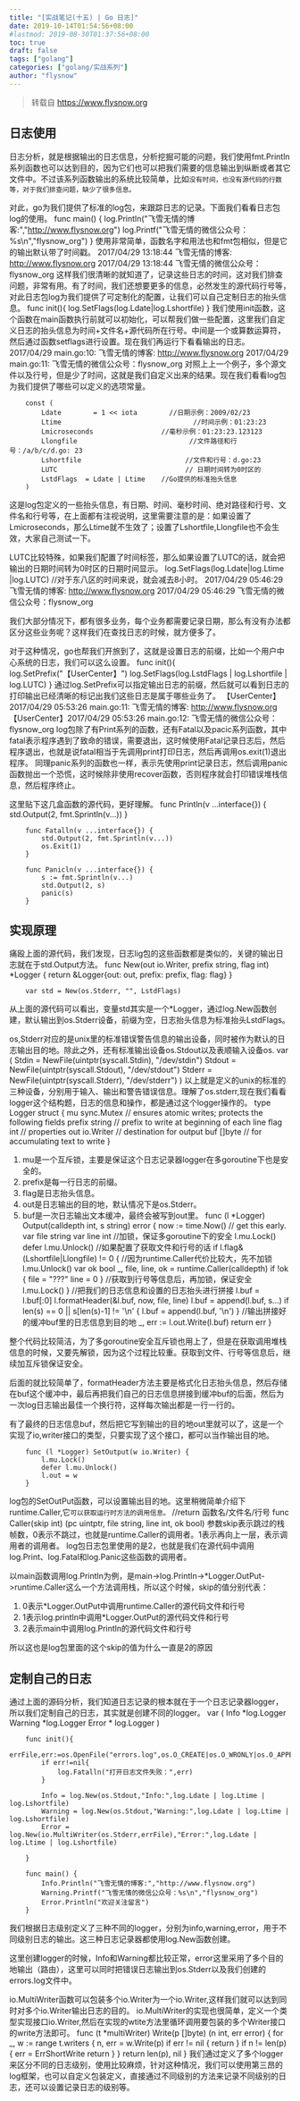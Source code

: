 ```yaml
---
title: "[实战笔记(十五) | Go 日志]"
date: 2019-10-14T01:54:56+08:00
#lastmod: 2019-08-30T01:37:56+08:00
toc: true
draft: false
tags: ["golang"]
categories: ["golang/实战系列"]
author: "flysnow"
---
```


>转载自 https://www.flysnow.org

## 日志使用
日志分析，就是根据输出的日志信息，分析挖掘可能的问题，我们使用fmt.Println系列函数也可以达到目的，因为它们也可以把我们需要的信息输出到纵断或者其它文件中。不过该系列函数输出的系统比较简单，比如`没有时间，也没有源代码的行数等，对于我们排查问题，缺少了很多信息。`

对此，go为我们提供了标准的log包，来跟踪日志的记录。下面我们看看日志包log的使用。
		func main() {
			log.Println("飞雪无情的博客:","http://www.flysnow.org")
			log.Printf("飞雪无情的微信公众号：%s\n","flysnow_org")
		}
使用非常简单，函数名字和用法也和fmt包相似，但是它的输出默认带了时间戳。
		2017/04/29 13:18:44 飞雪无情的博客: http://www.flysnow.org
		2017/04/29 13:18:44 飞雪无情的微信公众号：flysnow_org
这样我们很清晰的就知道了，记录这些日志的时间，这对我们排查问题，非常有用。有了时间，我们还想要更多的信息，必然发生的源代码行号等，对此日志包log为我们提供了可定制化的配置，让我们可以自己定制日志的抬头信息。
		func init(){
		    log.SetFlags(log.Ldate|log.Lshortfile)
		}
我们使用init函数，这个函数在main函数执行前就可以初始化，可以帮我们做一些配置，这里我们自定义日志的抬头信息为时间+文件名+源代码所在行号。中间是一个或算数运算符，然后通过函数setflags进行设置。现在我们再运行下看看输出的日志。
		2017/04/29 main.go:10: 飞雪无情的博客: http://www.flysnow.org
		2017/04/29 main.go:11: 飞雪无情的微信公众号：flysnow_org
对照上上一个例子，多个源文件以及行号，但是少了时间，这就是我们自定义出来的结果。现在我们看看log包为我们提供了哪些可以定义的选项常量。

		const (
		    Ldate        = 1 << iota        //日期示例：2009/02/23
		    Ltime                                 //时间示例：01:23:23
		    Lmicroseconds                 //毫秒示例：01:23:23.123123
		    Llongfile                            //文件路径和行号：/a/b/c/d.go: 23
		    Lshortfile                          //文件和行号：d.go:23
		    LUTC                                // 日期时间转为0时区的
		    LstdFlags  = Ldate | Ltime    //Go提供的标准抬头信息
		)
这是log包定义的一些抬头信息，有日期、时间、毫秒时间、绝对路径和行号、文件名和行号等，在上面都有注视说明，这里需要注意的是：如果设置了Lmicroseconds，那么Ltime就不生效了；设置了Lshortfile,Llongfile也不会生效，大家自己测试一下。

LUTC比较特殊，如果我们配置了时间标签，那么如果设置了LUTC的话，就会把输出的日期时间转为0时区的日期时间显示。
		log.SetFlags(log.Ldate|log.Ltime |log.LUTC)
		//对于东八区的时间来说，就会减去8小时。
		2017/04/29 05:46:29 飞雪无情的博客: http://www.flysnow.org
		2017/04/29 05:46:29 飞雪无情的微信公众号：flysnow_org

我们大部分情况下，都有很多业务，每个业务都需要记录日期，那么有没有办法都区分这些业务呢？这样我们在查找日志的时候，就方便多了。

对于这种情况，go也帮我们开旅到了，这就是设置日志的前缀，比如一个用户中心系统的日志，我们可以这么设置。
		func init(){
		    log.SetPrefix("【UserCenter】")
		    log.SetFlags(log.LstdFlags | log.Lshortfile | log.LUTC)
		}
通过log.SetPrefix可以指定输出日志的前缀，然后就可以看到日志的打印输出已经清晰的标记出我们这些日志是属于哪些业务了。
		【UserCenter】2017/04/29 05:53:26 main.go:11: 飞雪无情的博客: http://www.flysnow.org
		【UserCenter】2017/04/29 05:53:26 main.go:12: 飞雪无情的微信公众号：flysnow_org
log包除了有Print系列的函数，还有Fatal以及pacic系列函数，其中fatal表示程序遇到了致命的错误，需要退出，这时候使用Fatal记录日志后，然后程序退出，也就是说fatal相当于先调用print打印日志，然后再调用os.exit(1)退出程序。
同理panic系列的函数也一样，表示先使用print记录日志，然后调用panic函数抛出一个恐慌，这时候除非使用recover函数，否则程序就会打印错误堆栈信息，然后程序终止。

这里贴下这几盒函数的源代码，更好理解。
		func Println(v ...interface{}) {
			std.Output(2, fmt.Sprintln(v...))
		}
		
		func Fatalln(v ...interface{}) {
			std.Output(2, fmt.Sprintln(v...))
			os.Exit(1)
		}
		
		func Panicln(v ...interface{}) {
			s := fmt.Sprintln(v...)
			std.Output(2, s)
			panic(s)
		}
## 实现原理
痛殴上面的源代码，我们发现，日志lig包的这些函数都是类似的，关键的输出日志就在于std.Output方法。
		func New(out io.Writer, prefix string, flag int) *Logger {
			return &Logger{out: out, prefix: prefix, flag: flag}
		}
		
		var std = New(os.Stderr, "", LstdFlags)
从上面的源代码可以看出，变量std其实是一个*Logger，通过log.New函数创建，默认输出到os.Stderr设备，前缀为空，日志抬头信息为标准抬头LstdFlags。

os,Stderr对应的是unix里的标准错误警告信息的输出设备，同时被作为默认的日志输出目的地。除此之外，还有标准输出设备os.Stdout以及表顺输入设备os.
		var (
			Stdin  = NewFile(uintptr(syscall.Stdin), "/dev/stdin")
			Stdout = NewFile(uintptr(syscall.Stdout), "/dev/stdout")
			Stderr = NewFile(uintptr(syscall.Stderr), "/dev/stderr")
		)
以上就是定义的unix的标准的三种设备，分别用于输入、输出和警告错误信息。理解了os.stderr,现在我们看看logger这个结构题，日志的信息和操作，都是通过这个logger操作的。
		type Logger struct {
			mu     sync.Mutex // ensures atomic writes; protects the following fields
			prefix string     // prefix to write at beginning of each line
			flag   int        // properties
			out    io.Writer  // destination for output
			buf    []byte     // for accumulating text to write
		}
1. mu是一个互斥锁，主要是保证这个日志记录器logger在多goroutine下也是安全的。
2. prefix是每一行日志的前缀。
3. flag是日志抬头信息。
4. out是日志输出的目的地，默认情况下是os.Stderr。
5. buf是一次日志输出文本缓冲，最终会被写到out里。
		func (l *Logger) Output(calldepth int, s string) error {
			now := time.Now() // get this early.
			var file string
			var line int
			//加锁，保证多goroutine下的安全
			l.mu.Lock()
			defer l.mu.Unlock()
			//如果配置了获取文件和行号的话
			if l.flag&(Lshortfile|Llongfile) != 0 {
				//因为runtime.Caller代价比较大，先不加锁
				l.mu.Unlock()
				var ok bool
				_, file, line, ok = runtime.Caller(calldepth)
				if !ok {
					file = "???"
					line = 0
				}
				//获取到行号等信息后，再加锁，保证安全
				l.mu.Lock()
			}
			//把我们的日志信息和设置的日志抬头进行拼接
			l.buf = l.buf[:0]
			l.formatHeader(&l.buf, now, file, line)
			l.buf = append(l.buf, s...)
			if len(s) == 0 || s[len(s)-1] != '\n' {
				l.buf = append(l.buf, '\n')
			}
			//输出拼接好的缓冲buf里的日志信息到目的地
			_, err := l.out.Write(l.buf)
			return err
		}

整个代码比较简洁，为了多goroutine安全互斥锁也用上了，但是在获取调用堆栈信息的时候，又要先解锁，因为这个过程比较重。获取到文件、行号等信息后，继续加互斥锁保证安全。

后面的就比较简单了，formatHeader方法主要是格式化日志抬头信息，然后存储在buf这个缓冲中，最后再把我们自己的日志信息拼接到缓冲buf的后面，然后为一次log日志输出最佳一个换行符，这样每次输出都是一行一行的。

有了最终的日志信息buf，然后把它写到输出的目的地out里就可以了，这是一个实现了io,writer接口的类型，只要实现了这个接口，都可以当作输出目的地。

		func (l *Logger) SetOutput(w io.Writer) {
			l.mu.Lock()
			defer l.mu.Unlock()
			l.out = w
		}
log包的SetOutPut函数，可以设置输出目的地。这里稍微简单介绍下runtime.Caller,它`可以获取运行时方法的调用信息。`
		//return 函数名/文件名/行号
		func Caller(skip int) (pc uintptr, file string, line int, ok bool)
参数skip表示跳过的栈帧数，0表示不跳过，也就是runtime.Caller的调用者。1表示再向上一层，表示调用者的调用者。
log包日志包里使用的是2，也就是我们在源代码中调用log.Print、log.Fatal和log.Panic这些函数的调用者。

以main函数调用log.Println为例，是main->log.Println->*Logger.OutPut->runtime.Caller这么一个方法调用栈，所以这个时候，skip的值分别代表：

1. 0表示*Logger.OutPut中调用runtime.Caller的源代码文件和行号
2. 1表示log.println中调用*Logger.OutPut的源代码文件和行号
3. 2表示main中调用log.Println的源代码文件和行号

所以这也是log包里面的这个skip的值为什么一直是2的原因
## 定制自己的日志
通过上面的源码分析，我们知道日志记录的根本就在于一个日志记录器logger，所以我们定制自己的日志，其实就是创建不同的logger。
		var (
			Info *log.Logger
			Warning *log.Logger
			Error * log.Logger
		)
		
		func init(){
			errFile,err:=os.OpenFile("errors.log",os.O_CREATE|os.O_WRONLY|os.O_APPEND,0666)
			if err!=nil{
				log.Fatalln("打开日志文件失败：",err)
			}
		
			Info = log.New(os.Stdout,"Info:",log.Ldate | log.Ltime | log.Lshortfile)
			Warning = log.New(os.Stdout,"Warning:",log.Ldate | log.Ltime | log.Lshortfile)
			Error = log.New(io.MultiWriter(os.Stderr,errFile),"Error:",log.Ldate | log.Ltime | log.Lshortfile)
		
		}
		
		func main() {
			Info.Println("飞雪无情的博客:","http://www.flysnow.org")
			Warning.Printf("飞雪无情的微信公众号：%s\n","flysnow_org")
			Error.Println("欢迎关注留言")
		}
我们根据日志级别定义了三种不同的logger，分别为info,warning,error，用于不同级别日志的输出。这三种日志记录器都使用log.New函数创建。

这里创建logger的时候，Info和Warning都比较正常，error这里采用了多个目的地输出（路由），这里可以同时把错误日志输出到os.Stderr以及我们创建的errors.log文件中。

io.MultiWriter函数可以包装多个io.Writer为一个io.Writer,这样我们就可以达到同时对多个io.Writer输出日志的目的。
io.MultiWriter的实现也很简单，定义一个类型实现接口io.Writer,然后在实现的wtite方法里循环调用要包装的多个Writer接口的write方法即可。
		func (t *multiWriter) Write(p []byte) (n int, err error) {
			for _, w := range t.writers {
				n, err = w.Write(p)
				if err != nil {
					return
				}
				if n != len(p) {
					err = ErrShortWrite
					return
				}
			}
			return len(p), nil
		}
我们通过定义了多个logger来区分不同的日志级别，使用比较麻烦，针对这种情况，我们可以使用第三昂的log框架，也可以自定义包装定义，直接通过不同级别的方法来记录不同级别的日志，还可以设置记录日志的级别等。
